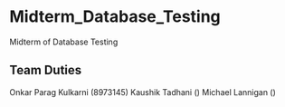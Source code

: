 # Midterm_Database_Testing
Midterm of Database Testing

## Team Duties
Onkar Parag Kulkarni (8973145) 
Kaushik Tadhani ()
Michael Lannigan ()
